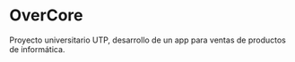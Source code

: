 # OverCore
Proyecto universitario UTP, desarrollo de un app para ventas de productos de informática.
